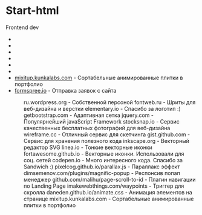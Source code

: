 # Start-html
Frontend dev
<ul>
	<li><a></a></li>
	<li><a></a></li>
	<li><a></a></li>
	<li><a></a></li>
	<li><a></a></li>
	<li><a></a></li>
	<li><a href="mixitup.kunkalabs.com">mixitup.kunkalabs.com</a> - Сортабельные анимированные плитки в портфолио</li>
	<li><a href="formspree.io">formspree.io</a> - Отправка заявок с сайта</li>
<ul>
ru.wordpress.org - Собственной персоной
fontweb.ru - Шриты для веб-дизайна и верстки
elementary.io - Спасибо за логотип :)
getbootstrap.com - Адаптивная сетка
jquery.com - Популярнейший javaScript Framework
stocksnap.io - Сервис качественных бесплатных фотографий для веб-дизайна
wireframe.cc - Отличный сервис для скетчинга
gist.github.com - Сервис для хранения полезного кода
inkscape.org - Векторный редактор SVG
linea.io - Тонкие векторные иконки
fortawesome.github.io - Векторные иконки. Использовали для соц. сетей
codepen.io - Много интересного кода. Спасибо за Sandwich :)
pixelcog.github.io/parallax.js - Параллакс эффект
dimsemenov.com/plugins/magnific-popup - Респонсив попап менеджер
github.com/malihu/page-scroll-to-id - Плагин навигации по Landing Page
imakewebthings.com/waypoints - Триггер для скролла
daneden.github.io/animate.css - Анимация элементов на странице
mixitup.kunkalabs.com - Сортабельные анимированные плитки в портфолио
